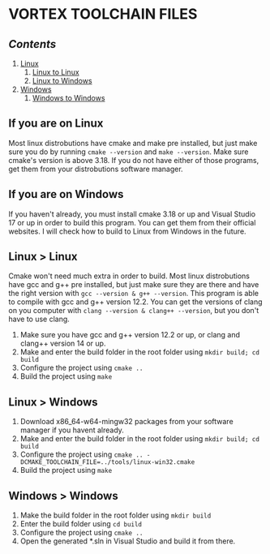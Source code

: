# VORTEX TOOLCHAIN FILES

## *Contents*

1. [Linux](#if-you-are-on-linux)
    1. [Linux to Linux](#linux--linux)
    2. [Linux to Windows](#linux--windows)
2. [Windows](#if-you-are-on-windows)
    1. [Windows to Windows](#windows--windows)

## If you are on Linux

Most linux distrobutions have cmake and make pre installed, but just make sure you do by running ``cmake --version`` and ``make --version``. Make sure cmake's version is above 3.18. If you do not have either of those programs, get them from your distrobutions software manager.

## If you are on Windows

If you haven't already, you must install cmake 3.18 or up and Visual Studio 17 or up in order to build this program. You can get them from their official websites. I will check how to build to Linux from Windows in the future.

## Linux > Linux

Cmake won't need much extra in order to build. Most linux distrobutions have gcc and g++ pre installed, but just make sure they are there and have the right version with ``gcc --version & g++ --version``. This program is able to compile with gcc and g++ version 12.2. You can get the versions of clang on you computer with ``clang --version & clang++ --version``, but you don't have to use clang.

1. Make sure you have gcc and g++ version 12.2 or up, or clang and clang++ version 14 or up.
2. Make and enter the build folder in the root folder using ``mkdir build; cd build``
3. Configure the project using ``cmake ..``
4. Build the project using ``make``

## Linux > Windows

1. Download x86_64-w64-mingw32 packages from your software manager if you havent already.
2. Make and enter the build folder in the root folder using ``mkdir build; cd build``
3. Configure the project using ``cmake .. -DCMAKE_TOOLCHAIN_FILE=../tools/linux-win32.cmake``
4. Build the project using ``make``

## Windows > Windows

1. Make the build folder in the root folder using ``mkdir build``
2. Enter the build folder using ``cd build``
3. Configure the project using ``cmake ..``
4. Open the generated *.sln in Visual Studio and build it from there.
